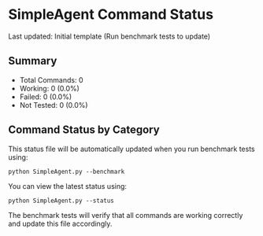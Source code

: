 # SimpleAgent Command Status

Last updated: Initial template (Run benchmark tests to update)

## Summary

- Total Commands: 0
- Working: 0 (0.0%)
- Failed: 0 (0.0%)
- Not Tested: 0 (0.0%)

## Command Status by Category

This status file will be automatically updated when you run benchmark tests using:

```
python SimpleAgent.py --benchmark
```

You can view the latest status using:

```
python SimpleAgent.py --status
```

The benchmark tests will verify that all commands are working correctly and update this file accordingly. 